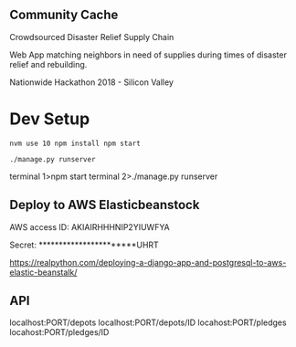 Community Cache
------------
Crowdsourced Disaster Relief Supply Chain

Web App matching neighbors in need of supplies during times of disaster relief and rebuilding.

Nationwide Hackathon 2018 - Silicon Valley


# Dev Setup

`
nvm use 10
npm install
npm start
`

`
./manage.py runserver
`

terminal 1>npm start
terminal 2>./manage.py runserver

## Deploy to AWS Elasticbeanstock

AWS access ID: AKIAIRHHHNIP2YIUWFYA

Secret: ***********************UHRT

https://realpython.com/deploying-a-django-app-and-postgresql-to-aws-elastic-beanstalk/

## API
localhost:PORT/depots
localhost:PORT/depots/ID
locahost:PORT/pledges
locahost:PORT/pledges/ID
